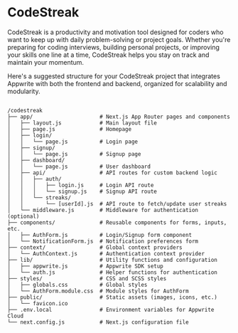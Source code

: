 # CodeStreak
CodeStreak is a productivity and motivation tool designed for coders who want to keep up with daily problem-solving or project goals. Whether you're preparing for coding interviews, building personal projects, or improving your skills one line at a time, CodeStreak helps you stay on track and maintain your momentum.


Here's a suggested structure for your CodeStreak project that integrates Appwrite with both the frontend and backend, organized for scalability and modularity.
```

/codestreak
├── app/                     # Next.js App Router pages and components
│   ├── layout.js            # Main layout file
│   ├── page.js              # Homepage
│   ├── login/
│   │   └── page.js          # Login page
│   ├── signup/
│   │   └── page.js          # Signup page
│   ├── dashboard/
│   │   └── page.js          # User dashboard
│   ├── api/                 # API routes for custom backend logic
│   │   ├── auth/
│   │   │   ├── login.js     # Login API route
│   │   │   └── signup.js    # Signup API route
│   │   └── streaks/
│   │       └── [userId].js  # API route to fetch/update user streaks
│   └── middleware.js        # Middleware for authentication (optional)
├── components/              # Reusable components for forms, inputs, etc.
│   ├── AuthForm.js          # Login/Signup form component
│   └── NotificationForm.js  # Notification preferences form
├── context/                 # Global context providers
│   └── AuthContext.js       # Authentication context provider
├── lib/                     # Utility functions and configuration
│   ├── appwrite.js          # Appwrite SDK setup
│   └── auth.js              # Helper functions for authentication
├── styles/                  # CSS and SCSS styles
│   ├── globals.css          # Global styles
│   └── AuthForm.module.css  # Module styles for AuthForm
├── public/                  # Static assets (images, icons, etc.)
│   └── favicon.ico
├── .env.local               # Environment variables for Appwrite Cloud
└── next.config.js           # Next.js configuration file

```